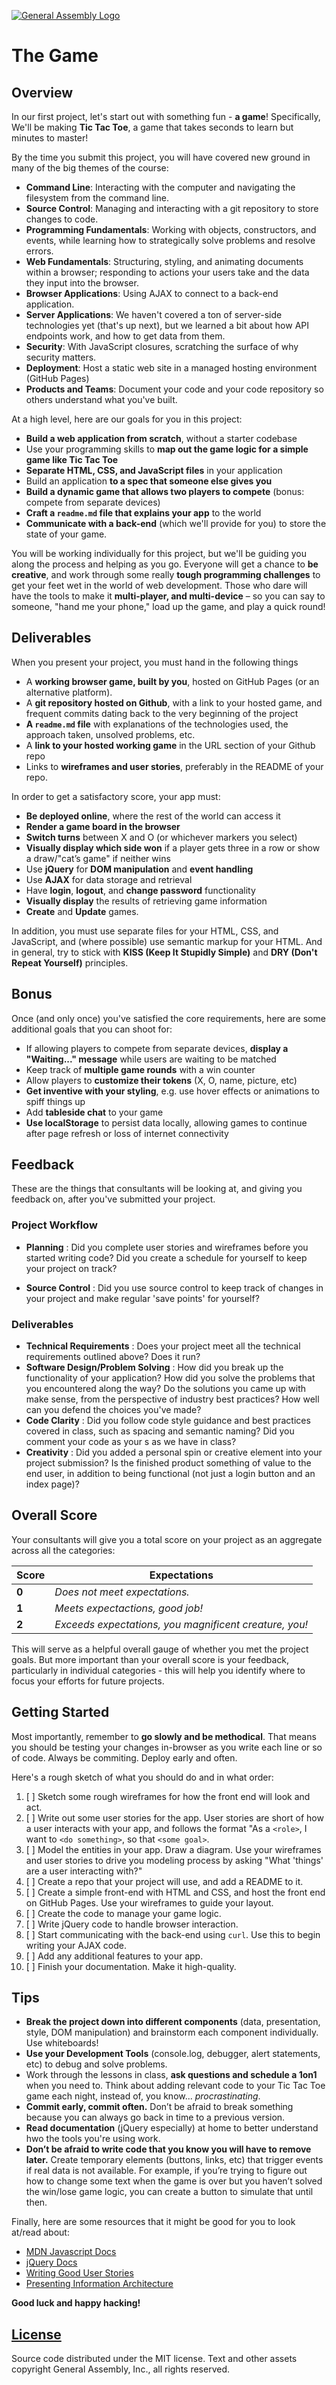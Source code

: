 [![General Assembly Logo](https://camo.githubusercontent.com/1a91b05b8f4d44b5bbfb83abac2b0996d8e26c92/687474703a2f2f692e696d6775722e636f6d2f6b6538555354712e706e67)](https://generalassemb.ly/education/web-development-immersive)

# The Game

## Overview

In our first project, let's start out with something fun - **a game**!
Specifically, We'll be making **Tic Tac Toe**, a game that takes seconds to
learn but minutes to master!

By the time you submit this project, you will have covered new ground in many of
the big themes of the course:

-   **Command Line**: Interacting with the computer and navigating the
    filesystem from the command line.
-   **Source Control**: Managing and interacting with a git repository to store
    changes to code.
-   **Programming Fundamentals**: Working with objects, constructors, and
    events, while learning how to strategically solve problems and resolve
    errors.
-   **Web Fundamentals**:  Structuring, styling, and animating documents within
    a browser; responding to actions your users take and the data they input
    into the browser.
-   **Browser Applications**: Using AJAX to connect to a back-end application.
-   **Server Applications**:  We haven't covered a ton of server-side
    technologies yet (that's up next), but we learned a bit about how API
    endpoints work, and how to get data from them.
-   **Security**: With JavaScript closures, scratching the surface of why
    security matters.
-   **Deployment**: Host a static web site in a managed hosting environment
    (GitHub Pages)
-   **Products and Teams**: Document your code and your code repository so
    others understand what you've built.

At a high level, here are our goals for you in this project:

-   **Build a web application from scratch**, without a starter codebase
-   Use your programming skills to **map out the game logic for a simple game
    like Tic Tac Toe**
-   **Separate HTML, CSS, and JavaScript files** in your application
-   Build an application **to a spec that someone else gives you**
-   **Build a dynamic game that allows two players to compete** (bonus: compete
    from separate devices)
-   **Craft a ``readme.md`` file that explains your app** to the world
-   **Communicate with a back-end** (which we'll provide for you) to store the
    state of your game.

You will be working individually for this project, but we'll be guiding you
along the process and helping as you go. Everyone will get a chance to **be
creative**, and work through some really **tough programming challenges** to get
your feet wet in the world of web development. Those who dare will have the
tools to make it **multi-player, and multi-device** – so you can say to someone,
"hand me your phone," load up the game, and play a quick round!

## Deliverables

When you present your project, you must hand in the following things

-   A **working browser game, built by you**, hosted on GitHub Pages (or an
    alternative platform).
-   A **git repository hosted on Github**, with a link to your hosted game, and
    frequent commits dating back to the very beginning of the project
-   **A ``readme.md`` file** with explanations of the technologies used, the
    approach taken, unsolved problems, etc.
-   A **link to your hosted working game** in the URL section of your Github
    repo
-   Links to **wireframes and user stories**, preferably in the README of your
    repo.

In order to get a satisfactory score, your app must:

-   **Be deployed online**, where the rest of the world can access it
-   **Render a game board in the browser**
-   **Switch turns** between X and O (or whichever markers you select)
-   **Visually display which side won** if a player gets three in a row or show
    a draw/"cat’s game" if neither wins
-   Use **jQuery** for **DOM manipulation** and **event handling**
-   Use **AJAX** for data storage and retrieval
-   Have **login**, **logout**, and **change password** functionality
-   **Visually display** the results of retrieving game information
-   **Create** and **Update** games.

In addition, you must use separate files for your HTML, CSS, and JavaScript, and
(where possible) use semantic markup for your HTML. And in general, try to stick
with **KISS (Keep It Stupidly Simple)** and **DRY (Don't Repeat Yourself)**
principles.

## Bonus

Once (and only once) you've satisfied the core requirements, here are some
additional goals that you can shoot for:

-   If allowing players to compete from separate devices, **display a
    "Waiting..." message** while users are waiting to be matched
-   Keep track of **multiple game rounds** with a win counter
-   Allow players to **customize their tokens** (X, O, name, picture, etc)
-   **Get inventive with your styling**, e.g. use hover effects or animations to
    spiff things up
-   Add **tableside chat** to your game
-   **Use localStorage** to persist data locally, allowing games to continue
    after page refresh or loss of internet connectivity

## Feedback

These are the things that consultants will be looking at, and giving you
feedback on, after you've submitted your project.

### Project Workflow

-   **Planning** : Did you complete user stories and wireframes before you
    started writing code? Did you create a schedule for yourself to keep your
    project on track?

-   **Source Control** : Did you use source control to keep track of changes in
    your project and make regular 'save points' for yourself?

### Deliverables

-   **Technical Requirements** : Does your project meet all the technical
    requirements outlined above? Does it run?
-   **Software Design/Problem Solving** : How did you break up the functionality
    of your application? How did you solve the problems that you encountered
    along the way? Do the solutions you came up with make sense, from the
    perspective of industry best practices? How well can you defend the choices
    you've made?
-   **Code Clarity** : Did you follow code style guidance and best practices
    covered in class, such as spacing and semantic naming? Did you comment your
    code as your s as we have in class?
-   **Creativity** : Did you added a personal spin or creative element into your
    project submission? Is the finished product something of value to the end
    user, in addition to being functional (not just a login button and an index
    page)?

## Overall Score

Your consultants will give you a total score on your project as an aggregate
across all the categories:

| Score | Expectations                                           |
|-------|--------------------------------------------------------|
| **0** | _Does not meet expectations._                          |
| **1** | _Meets expectactions, good job!_                       |
| **2** | _Exceeds expectations, you magnificent creature, you!_ |

This will serve as a helpful overall gauge of whether you met the project goals.
But more important than your overall score is your feedback, particularly in
individual categories - this will help you identify where to focus your efforts
for future projects.

## Getting Started

Most importantly, remember to **go slowly and be methodical**. That means you
should be testing your changes in-browser as you write each line or so of code.
Always be commiting. Deploy early and often.

Here's a rough sketch of what you should do and in what order:

1.  [ ] Sketch some rough wireframes for how the front end will look and act.
1.  [ ] Write out some user stories for the app. User stories are short of how a
    user interacts with your app, and follows the format "As a `<role>`, I want
    to `<do something>`, so that `<some goal>`.
1.  [ ] Model the entities in your app. Draw a diagram. Use your wireframes and
    user stories to drive you modeling process by asking "What 'things' are a
    user interacting with?"
1.  [ ] Create a repo that your project will use, and add a README to it.
1.  [ ] Create a simple front-end with HTML and CSS, and host the front end on
    GitHub Pages. Use your wireframes to guide your layout.
1.  [ ] Create the code to manage your game logic.
1.  [ ] Write jQuery code to handle browser interaction.
1.  [ ] Start communicating with the back-end using `curl`. Use this to begin
    writing your AJAX code.
1.  [ ] Add any additional features to your app.
1.  [ ] Finish your documentation. Make it high-quality.

## Tips

-   **Break the project down into different components** (data, presentation,
    style, DOM manipulation) and brainstorm each component individually. Use
    whiteboards!
-   **Use your Development Tools** (console.log, debugger, alert statements,
    etc) to debug and solve problems.
-   Work through the lessons in class, **ask questions and schedule a 1on1**
    when you need to. Think about adding relevant code to your Tic Tac Toe game
    each night, instead of, you know... _procrastinating_.
-   **Commit early, commit often.** Don’t be afraid to break something because
    you can always go back in time to a previous version.
-   **Read documentation** (jQuery especially) at home to better understand hwo
    the tools you're using work.
-   **Don’t be afraid to write code that you know you will have to remove
    later.** Create temporary elements (buttons, links, etc) that trigger events
    if real data is not available. For example, if you’re trying to figure out
    how to change some text when the game is over but you haven’t solved the
    win/lose game logic, you can create a button to simulate that until then.

Finally, here are some resources that it might be good for you to look at/read
about:

-   [MDN Javascript Docs](https://developer.mozilla.org/en-US/docs/Web/JavaScript)
-   [jQuery Docs](http://api.jquery.com)
-   [Writing Good User Stories](http://www.mariaemerson.com/user-stories/)
-   [Presenting Information Architecture](http://webstyleguide.com/wsg3/3-information-architecture/4-presenting-information.html)

**Good luck and happy hacking!**

## [License](LICENSE)

Source code distributed under the MIT license. Text and other assets copyright
General Assembly, Inc., all rights reserved.
